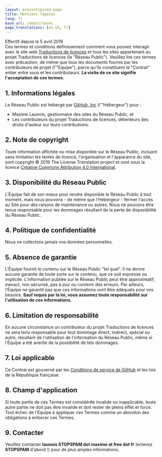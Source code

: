```yaml
---
layout: preconfigured-page
title: Mentions légales
lang: fr
base_url: /about/terms
page_translations: [en_US, fr]
---
```

Effectif depuis le 5 avril 2019  
Ces termes et conditions définissement comment vous pouvez interagir avec le site web
[Traductions de licences](https://license-translations.github.io/index.fr.html) et
tous les sites appartenant au projet Traductions de licences (le "Réseau Public").
Veuillez lire ces termes avec précaution, de même que tous les documents fournis par
les contributeurs de projet (l'"Équipe"), parce qu'ils constituent le "Contrat"
entier entre vous et les contributeurs. **La visite de ce site signifie l'acceptation
de ces termes.**

## 1. Informations légales
Le Réseau Public est hébergé par [GitHub, Inc](https://github.com/) (l'"Hébergeur")
pour :
* Maxime Launois, gestionnaire des sites du Réseau Public, et
* Les contributeurs du projet Traductions de licences, détenteurs des droits d'auteur
sur leurs contributions.

## 2. Note de copyright
Toute information affichée ou mise disponible sur le Réseau Public, incluant sans
limitation les textes de licence, l'organisation et l'apparance du site, sont
copyright © 2019 The License Translation project et sont sous la licence
[Creative Commons Attribution 4.0 International](https://creativecommons.org/licenses/by/4.0/).

## 3. Disponibilité du Réseau Public
L'Équipe fait de son mieux pour rendre disponible le Réseau Public à tout moment, mais
nous pouvons - de même que l'Hébergeur - fermer l'accès au Site pour des raisons de
maintenance ou autres. Nous ne pouvons être tenus responsable pour les dommages résultant
de la perte de disponibilité du Réseau Public.

## 4. Politique de confidentialité
Nous ne collectons jamais vos données personnelles.

## 5. Absence de garantie
L'Équipe fournit le contenu sur le Réseau Public "tel quel". Il ne donne aucune
garantie de toute sorte sur le contenu, que ce soit expresse ou implicite. L'information
publiée sur le Réseau Public peut être approximatif, inexact, non sécurisé, pas à jour
ou contenir des erreurs. Par ailleurs, l'Équipe ne garantit pas que ces informations
vont être adéquats pour vos besoins. **Sauf requis par la loi, vous assumez toute
responsabilité sur l'utilisation de ces informations.**

## 6. Limitation de responsabilité
En aucune circonstance un contributeur du projet Traductions de licences ne sera tenu
responsable pour tout dommage direct, indirect, spécial ou autre, résultant de l'utilisation
de l'information du Réseau Public, même si l'Équipe a été avertie de la possibilité de
tels dommages.

## 7. Loi applicable
Ce Contrat est gouverné par les [Conditions de service de GitHub](https://github.com/site/terms)
et les lois de la République française.

## 8. Champ d'application
Si toute partie de ces Termes est considérée invalide ou inapplicable, toute autre partie
ne doit pas être invalide et doit rester de pleins effet et force. Tout échec de l'Équipe
à appliquer ces Termes comme un abondon des obligations à enforcer ces Termes.

## 9. Contacter
Veuillez contacter **launois STOPSPAM dot maxime at free dot fr** (enlevez **STOPSPAM** d'abord !)
pour de plus amples informations.
